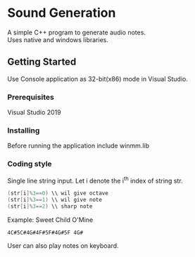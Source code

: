 # Sound Generation

A simple C++ program to generate audio notes.<br />
Uses native and windows libraries.

## Getting Started

Use Console application as 32-bit(x86) mode in Visual Studio.

### Prerequisites

Visual Studio 2019



### Installing

Before running the application include winmm.lib


### Coding style 

Single line string input.
Let i denote the i<sup>th</sup> index of string str.
```c++
(str[i]%3==0) \\ wil give octave
(str[i]%3==1) \\ wil give note
(str[i]%3==2) \\ sharp note
```
Example: Sweet Child O'Mine
```
4C#5C#4G#4F#5F#4G#5F 4G# 
```

User can also play notes on keyboard.
